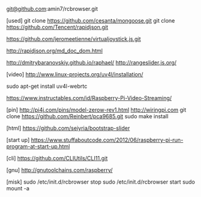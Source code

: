 git@github.com:amin7/rcbrowser.git

[used]
git clone https://github.com/cesanta/mongoose.git
git clone https://github.com/Tencent/rapidjson.git


https://github.com/jeromeetienne/virtualjoystick.js.git

http://rapidjson.org/md_doc_dom.html

http://dmitrybaranovskiy.github.io/raphael/
http://rangeslider.js.org/

[video]
http://www.linux-projects.org/uv4l/installation/

sudo apt-get install uv4l-webrtc

https://www.instructables.com/id/Raspberry-Pi-Video-Streaming/

[pin]
http://pi4j.com/pins/model-zerow-rev1.html
http://wiringpi.com
git clone https://github.com/Reinbert/pca9685.git
sudo make install

[html]
https://github.com/seiyria/bootstrap-slider

[start up]
https://www.stuffaboutcode.com/2012/06/raspberry-pi-run-program-at-start-up.html

[cli]
https://github.com/CLIUtils/CLI11.git

[gnu]
http://gnutoolchains.com/raspberry/

[misk]
sudo /etc/init.d/rcbrowser stop
sudo /etc/init.d/rcbrowser start
sudo mount -a

